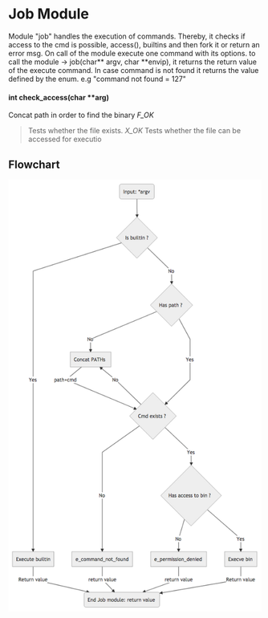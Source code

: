 # Job Module

Module "job" handles the execution of commands.
Thereby, it checks if access to the cmd is possible, access(), builtins and then fork it or return an error msg.
On call of the module execute one command with its options.
to call the module -> job(char** argv, char **envip), it returns the return value of the execute command. In case command is not found it returns the value defined by the enum. e.g "command not found = 127"



#### int check_access(char **arg)

Concat path in order to find the binary
*F_OK*
>    Tests whether the file exists.
*X_OK*
>    Tests whether the file can be accessed for executio


## Flowchart
![Job Module Flowchart](./tools/Flowcharts/Job_Flowchart.png)
